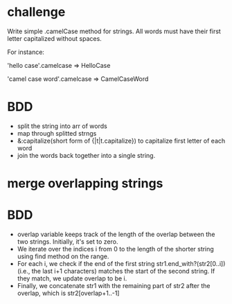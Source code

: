 # challenge

Write simple .camelCase method for strings. All words must have their first letter capitalized without spaces.

For instance:

'hello case'.camelcase => HelloCase

'camel case word'.camelcase => CamelCaseWord

# BDD
- split the string into arr of words
- map through splitted strngs
- &:capitalize(short form of {|t|t.capitalize}) to capitalize first letter of each word
- join the words back together into a single string.


# merge overlapping strings
# BDD
- overlap variable keeps track of the length of the overlap between the two strings. Initially, it's set to zero.
- We iterate over the indices i from 0 to the length of the shorter string using find method on the range.
- For each i, we check if the end of the first string str1.end_with?(str2[0..i]) (i.e., the last i+1 characters) matches the start of the second string. If they match, we update overlap to be i.
- Finally, we concatenate str1 with the remaining part of str2 after the overlap, which is str2[overlap+1..-1]